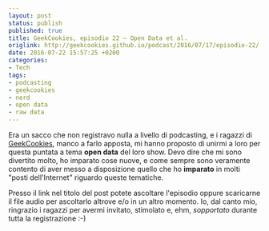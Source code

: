 ```yaml
---
layout: post
status: publish
published: true
title: GeekCookies, episodio 22 – Open Data et al.
origlink: http://geekcookies.github.io/podcast/2016/07/17/episodio-22/
date: 2016-07-22 15:57:25 +0200
categories:
- Tech
tags:
- podcasting
- geekcookies
- nerd
- open data
- raw data
---
```


Era un sacco che non registravo nulla a livello di podcasting, e i ragazzi di [GeekCookies](http://geekcookies.github.io/), manco a farlo apposta, mi hanno proposto di unirmi a loro per questa puntata a tema **open data** del loro show. Devo dire che mi sono divertito molto, ho imparato cose nuove, e come sempre sono veramente contento di aver messo a disposizione quello che ho **imparato** in molti "posti dell'Internet" riguardo queste tematiche.

Presso il link nel titolo del post potete ascoltare l'episodio oppure scaricarne il file audio per ascoltarlo altrove e/o in un altro momento. Io, dal canto mio, ringrazio i ragazzi per avermi invitato, stimolato e, ehm, _sopportato_ durante tutta la registrazione :-)
